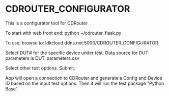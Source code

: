 # CDROUTER_CONFIGURATOR

This is a configurator tool for CDRouter

To start with web front end:
python ~/cdrouter_flask.py

To use, browse to:
ldkcloud.ddns.net:5000/CDROUTER_CONFIGURATOR

Select DUT# for the specific device under test.
Data source for DUT parameters is DUT_parameters.csv

Select other test options.
Submit.

App will open a connection to CDRouter and generate a Config and Device ID based on the input test options. Then it will run the test package "Python Base".

